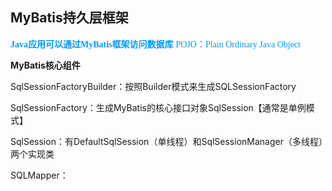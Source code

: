 ## MyBatis持久层框架

<font color=#0099ff face="楷体">**Java应用可以通过MyBatis框架访问数据库**</font>
<font color=#0099ff face="楷体">POJO：Plain Ordinary Java Object </font>


**MyBatis核心组件**

SqlSessionFactoryBuilder：按照Builder模式来生成SQLSessionFactory

SqlSessionFactory：生成MyBatis的核心接口对象SqlSession【通常是单例模式】

SqlSession：有DefaultSqlSession（单线程）和SqlSessionManager（多线程）两个实现类

SQLMapper：

<!--stackedit_data:
eyJoaXN0b3J5IjpbMjM2MTkwNjU1LC0xMDM2ODQ1NTI5LDE1Mz
cxMjE3NjUsMTM5MTI3NDI4MV19
-->